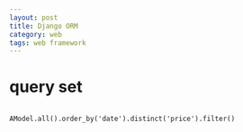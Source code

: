 ```yaml
---
layout: post
title: Django ORM
category: web
tags: web framework
---
```


# query set
```

AModel.all().order_by('date').distinct('price').filter()

```
